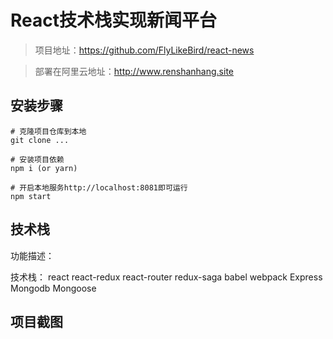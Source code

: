 # React技术栈实现新闻平台

> 项目地址：https://github.com/FlyLikeBird/react-news

> 部署在阿里云地址：http://www.renshanhang.site

## 安装步骤
    
    # 克隆项目仓库到本地
    git clone ...
    
    # 安装项目依赖
    npm i (or yarn)
    
    # 开启本地服务http://localhost:8081即可运行
    npm start

## 技术栈

功能描述：


技术栈：
react
react-redux
react-router
redux-saga
babel
webpack
Express
Mongodb
Mongoose

## 项目截图
